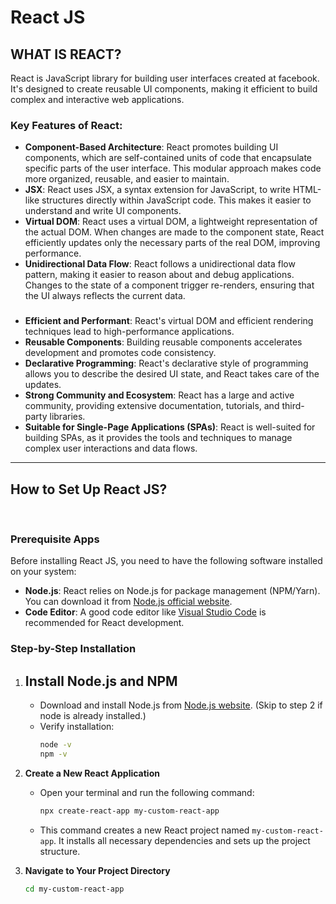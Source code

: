 # React JS

## WHAT IS REACT?
React is JavaScript library for building user interfaces created at facebook. It's designed to create reusable UI components, making it efficient to build complex and interactive web applications.

### Key Features of React:
- **Component-Based Architecture**: React promotes building UI components, which are self-contained units of code that encapsulate specific parts of the user interface. This modular approach makes code more organized, reusable, and easier to maintain.   
- **JSX**: React uses JSX, a syntax extension for JavaScript, to write HTML-like structures directly within JavaScript code. This makes it easier to understand and write UI components.   
- **Virtual DOM**: React uses a virtual DOM, a lightweight representation of the actual DOM. When changes are made to the component state, React efficiently updates only the necessary parts of the real DOM, improving performance.   
- **Unidirectional Data Flow**: React follows a unidirectional data flow pattern, making it easier to reason about and debug applications. Changes to the state of a component trigger re-renders, ensuring that the UI always reflects the current data.   

###
- **Efficient and Performant**: React's virtual DOM and efficient rendering techniques lead to high-performance applications.   
- **Reusable Components**: Building reusable components accelerates development and promotes code consistency.   
- **Declarative Programming**: React's declarative style of programming allows you to describe the desired UI state, and React takes care of the updates.   
- **Strong Community and Ecosystem**: React has a large and active community, providing extensive documentation, tutorials, and third-party libraries.   
- **Suitable for Single-Page Applications (SPAs)**: React is well-suited for building SPAs, as it provides the tools and techniques to manage complex user interactions and data flows.

---

## How to Set Up React JS?
   
### Prerequisite Apps

Before installing React JS, you need to have the following software installed on your system:
- **Node.js**: React relies on Node.js for package management (NPM/Yarn). You can download it from [Node.js official website](https://nodejs.org/).
- **Code Editor**: A good code editor like [Visual Studio Code](https://code.visualstudio.com/) is recommended for React development.

### Step-by-Step Installation

1. **Install Node.js and NPM**
   - 
   - Download and install Node.js from [Node.js website](https://nodejs.org/). (Skip to step 2 if node is already installed.)
   - Verify installation:
     ```bash
     node -v
     npm -v
     ```
2. **Create a New React Application**
   - Open your terminal and run the following command:
     ```bash
     npx create-react-app my-custom-react-app
     ```
   - This command creates a new React project named `my-custom-react-app`. It installs all necessary dependencies and sets up the project structure.

3. **Navigate to Your Project Directory**
   ```bash
   cd my-custom-react-app